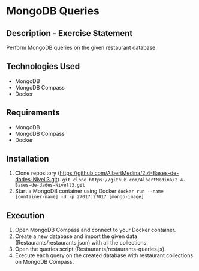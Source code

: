 # MongoDB Queries

## Description - Exercise Statement
Perform MongoDB queries on the given restaurant database.

## Technologies Used
- MongoDB
- MongoDB Compass
- Docker

## Requirements
- MongoDB
- MongoDB Compass
- Docker

## Installation
1. Clone repository (https://github.com/AlbertMedina/2.4-Bases-de-dades-Nivell3.git).
`git clone https://github.com/AlbertMedina/2.4-Bases-de-dades-Nivell3.git`
2. Start a MongoDB container using Docker
`docker run --name [container-name] -d -p 27017:27017 [mongo-image]`

## Execution
1. Open MongoDB Compass and connect to your Docker container.
2. Create a new database and import the given data (Restaurants/restaurants.json) with all the collections.
3. Open the queries script (Restaurants/restaurants-queries.js).
4. Execute each query on the created database with restaurant collections on MongoDB Compass.
